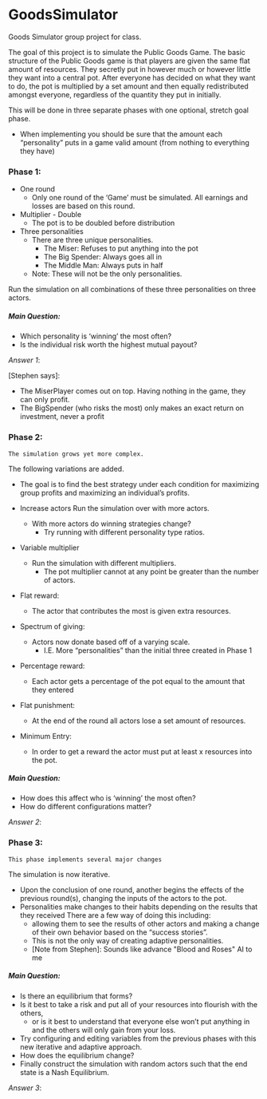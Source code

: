 # GoodsSimulator
Goods Simulator group project for class.

The goal of this project is to simulate the Public Goods Game. The basic structure of the Public Goods game is that players are given the same flat amount of resources. They secretly put in however much or however little they want into a central pot. After everyone has decided on what they want to do, the pot is multiplied by a set amount and then equally redistributed amongst everyone, regardless of the quantity they put in initially.

This will be done in three separate phases with one optional, stretch goal phase. 
- When implementing you should be sure that the amount each “personality” puts in a game valid amount (from nothing to everything they have)

### Phase 1:
- One round
  - Only one round of the ‘Game’ must be simulated. All earnings and losses are based on this round.
- Multiplier - Double
  - The pot is to be doubled before distribution
- Three personalities
  - There are three unique personalities.
    - The Miser: Refuses to put anything into the pot
    - The Big Spender: Always goes all in
    - The Middle Man: Always puts in half
  - Note: These will not be the only personalities.

Run the simulation on all combinations of these three personalities on three actors.

##### Main Question:
- Which personality is ‘winning’ the most often?
- Is the individual risk worth the highest mutual payout?

<em>Answer 1</em>:

[Stephen says]:
- The MiserPlayer comes out on top.
Having nothing in the game, they can only profit.
- The BigSpender (who risks the most) only makes an exact return on investment,
never a profit

### Phase 2:
	The simulation grows yet more complex.
The following variations are added.
- The goal is to find the best strategy under each condition for maximizing group profits
and maximizing an individual’s profits.
- Increase actors
Run the simulation over with more actors.
  - With more actors do winning strategies change?
    - Try running with different personality type ratios.
- Variable multiplier
  - Run the simulation with different multipliers.
    - The pot multiplier cannot at any point be greater than the number of actors.

- Flat reward:
  - The actor that contributes the most is given extra resources.
- Spectrum of giving:
  - Actors now donate based off of a varying scale.
    - I.E. More “personalities” than the initial three created in Phase 1
- Percentage reward:
  - Each actor gets a percentage of the pot equal to the amount that they entered
- Flat punishment:
  - At the end of the round all actors lose a set amount of resources.
- Minimum Entry:
  - In order to get a reward the actor must put at least x resources into the pot.

##### Main Question:
- How does this affect who is ‘winning’ the most often?
- How do different configurations matter?

<em>Answer 2</em>:


### Phase 3:
	This phase implements several major changes
The simulation is now iterative.
- Upon the conclusion of one round, another begins the effects of the previous round(s),
changing the inputs of the actors to the pot.
- Personalities make changes to their habits depending on the results that they received
There are a few way of doing this including:
  - allowing them to see the results of other actors and making a change of their own behavior based on the “success stories”.
  - This is not the only way of creating adaptive personalities.
  - [Note from Stephen]: Sounds like advance "Blood and Roses" AI to me

##### Main Question:


- Is there an equilibrium that forms?
- Is it best to take a risk and put all of your resources into flourish with the others,
	- or is it best to understand that everyone else won’t put anything in and the others will only gain from your loss.
- Try configuring and editing variables from the previous phases with this new iterative and adaptive approach.
- How does the equilibrium change?
- Finally construct the simulation with random actors such that the end state is a Nash Equilibrium.

<em>Answer 3</em>:
